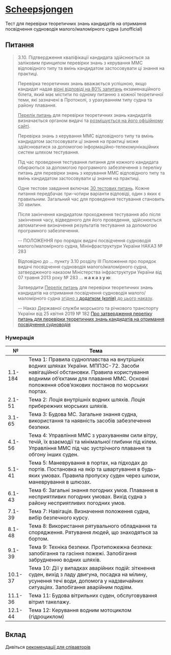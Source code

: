 # [Scheepsjongen](https://scheepsjongen.github.io)

Тест для перевірки теоретичних знань кандидатів на отримання
посвідчення судноводія малого/маломірного судна (unofficial)

## Питання

> 3.10. Підтвердження кваліфікації кандидата здійснюється за заліковим принципом перевірки знань з керування ММС відповідного типу та вмінь кандидатом застосовувати ці знання на практиці.
>
> Перевірка теоретичних знань вважається успішною, якщо кандидат надав <u>вірні відповіді на 80% запитань</u> екзаменаційного білета, який має містити по одному питанню з кожної теоретичної теми, які зазначені в Протоколі, з урахуванням типу судна та району плавання.
>
> <u>Перелік питань</u> для перевірки теоретичних знань кандидатів визначається органом видачі та <u>розміщується на його офіційному сайті</u>.
>
> Перевірка знань з керування ММС відповідного типу та вмінь кандидатом застосовувати ці знання на практиці може здійснюватися за допомогою інформаційно-телекомунікаційних систем шляхом тестування.
>
> Під час проведення тестування питання для кожного кандидата обираються за допомогою програмного забезпечення з переліку питань для перевірки знань з керування ММС відповідного типу та вмінь кандидатом застосовувати ці знання на практиці.
>
> Одне тестове завдання включає <u>30 тестових питань</u>. Кожне питання передбачає три-чотири варіанти відповіді, один з яких є правильним. Загальний час для проведення тестування становить 30 хвилин.
>
> Після закінчення кандидатом проходження тестування або після закінчення часу, відведеного для його проведення, здійснюється автоматичне визначення результатів тестування за допомогою програмного забезпечення.
>
> -- ПОЛОЖЕННЯ про порядок видачі посвідчення судноводія малого/маломірного судна, Мінінфраструктури України НАКАЗ № 283

> Відповідно до ... пункту 3.10 розділу ІІІ Положення про порядок видачі посвідчення судноводія малого/маломірного судна, затвердженого наказом Міністерства інфраструктури України від 07 травня 2013 року № 283 ... <b>н а к а з у ю</b>:
>
> Затвердити <u>Перелік питань</u> для перевірки теоретичних знань кандидатів на отримання посвідчення судноводія малого/маломірного судна <u>згідно з [додатком (копія)](doc/5cc305c630d05995160375.docx) до цього наказу</u>.
>
> -- Наказ Державної служби морського та річкового транспорту України від 25 квітня 2019 № 182 [Про затвердження переліку питань для перевірки теоретичних знань кандидатів на отримання посвідчення судноводія](https://marad.gov.ua/ua/npa/pro-zatverdzhennya-pereliku-pitan-dlya-perevirki-teoretichnih-znan-kandidativ-na-otrimannya-posvidchennya-sudnovodiya-malogomalomirnogo-sudna)

### Нумерація

№ | Тема
--- | ---
1.1-184 | Тема 1: Правила судноплавства на внутрішніх водних шляхах України. МППЗС-72. Засоби навігаційної обстановки. Правила користування водними об’єктами для плавання ММС. Основні положення обов’язкових постанов по морських портах.
2.1-51 | Тема 2: Лоція внутрішніх водних шляхів. Лоція прибережних морських шляхів.
3.1-65 | Тема 3: Будова МС. Загальне знання судна, використання та наявність засобів забезпечення безпеки.
4.1-56 | Тема 4: Управління ММС з урахуванням сили вітру, течій, їх взаємодії та мінімальної глибини під кілем. Управління ММС під час зустрічного плавання та обгону інших суден.
5.1-41 | Тема 5: Маневрування в портах, на підходах до портів. Постановка на якір та швартування в будь-яких умовах. Правила пропуску суден через шлюзи, маневрування в шлюзах.
6.1-43 | Тема 6: Загальні знання погодних умов. Плавання в несприятливих погодних умовах. Вихід судна з району несприятливих погодних умов.
7.1-39 | Тема 7: Навігація. Визначення положення судна, вибір безпечного курсу.
8.1-48 | Тема 8: Використання рятувального обладнання та спорядження. Рятування людей, що знаходяться за бортом.
9.1-39 | Тема 9: Техніка безпеки. Протипожежна безпека: запобігання та гасіння пожежі. Запобігання забрудненню водних шляхів.
10.1-37 | Тема 10: Дії у випадках аварійних подій: зіткнення суден, вихід з ладу двигуна, посадка на мілину, усунення течі води, допомога у надзвичайних ситуаціях. Запобігання аварійним подіям.
11.1-36 | Тема 11: Будова вітрильних суден, обслуговування вітрил такелажу.
12.1-44 | Тема 12: Керування водним мотоциклом (гідроциклом)

## Вклад

Дивіться [рекомендації для співавторів](CONTRIBUTING.md)
